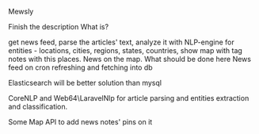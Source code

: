 Mewsly

Finish the description 
What is?

get news feed, parse the articles' text, analyze it with NLP-engine for entities - locations, cities, regions, states, countries, show map with tag notes with this places. 
News on the map.
What should be done here
News feed on cron refreshing and fetching into db

Elasticsearch will be better solution than mysql

CoreNLP and Web64\LaravelNlp for article parsing and entities extraction and classification.

Some Map API to add news notes' pins on it
